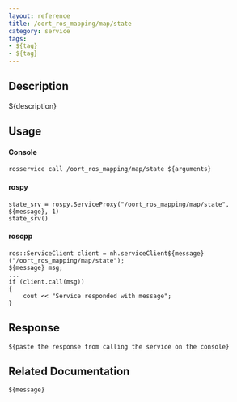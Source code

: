 ```yaml
---
layout: reference
title: /oort_ros_mapping/map/state
category: service
tags: 
- ${tag} 
- ${tag}
---
```


## Description
${description}

## Usage
#### Console
```
rosservice call /oort_ros_mapping/map/state ${arguments}
```

#### rospy
```
state_srv = rospy.ServiceProxy("/oort_ros_mapping/map/state", ${message}, 1)
state_srv()
```

#### roscpp
```
ros::ServiceClient client = nh.serviceClient${message}("/oort_ros_mapping/map/state");
${message} msg;
...
if (client.call(msg))
{
    cout << "Service responded with message";
}
```

## Response
```
${paste the response from calling the service on the console}
```

## Related Documentation
``${message}``  